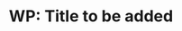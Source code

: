 ---
layout: post-no-feature
title: "WP: Title to be added"
description: "Recent attempts at understanding the impact of an abolished monarchy system in Nepal." 
comments: true
post_author: "Arogya Koirala"
incomplete: "The following article is under development, and is placed in this website for testing purposes only"
---
